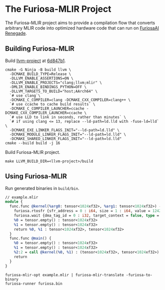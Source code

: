 # The Furiosa-MLIR Project
The Furiosa-MLIR project aims to provide a compilation flow that converts arbitrary MLIR code into optimized hardware code that can run on [FuriosaAI Renegade](https://furiosa.ai/rngd).  

## Building Furiosa-MLIR

Build [llvm-project](https://github.com/llvm/llvm-project) at [6d847b1](https://github.com/llvm/llvm-project/commit/6d847b1aada50d59c3e29f2e7eff779c0ee8182c).
```shell
cmake -G Ninja -B build llvm \
  -DCMAKE_BUILD_TYPE=Release \
  -DLLVM_ENABLE_ASSERTIONS=ON \
  -DLLVM_ENABLE_PROJECTS="clang;llvm;mlir" \
  -DMLIR_ENABLE_BINDINGS_PYTHON=OFF \
  -DLLVM_TARGETS_TO_BUILD="host;AArch64" \
  `# use clang`\
  -DCMAKE_C_COMPILER=clang -DCMAKE_CXX_COMPILER=clang++ \
  `# use ccache to cache build results` \
  -DCMAKE_C_COMPILER_LAUNCHER=ccache -DCMAKE_CXX_COMPILER_LAUNCHER=ccache \
  `# use LLD to link in seconds, rather than minutes` \
  `# if using clang <= 13, replace --ld-path=ld.lld with -fuse-ld=lld` \
  -DCMAKE_EXE_LINKER_FLAGS_INIT="--ld-path=ld.lld" \
  -DCMAKE_MODULE_LINKER_FLAGS_INIT="--ld-path=ld.lld" \
  -DCMAKE_SHARED_LINKER_FLAGS_INIT="--ld-path=ld.lld"
cmake --build build -j 16
```

Build Furiosa-MLIR project.
```shell
make LLVM_BUILD_DIR=<llvm-project>/build
```

## Using Furiosa-MLIR

Run generated binaries in `build/bin`.

```llvm
// example.mlir
module {
  func.func @kernel(%arg0: tensor<1024xf32>, %arg1: tensor<1024xf32>) -> (tensor<1024xf32>, tensor<1024xf32>) attributes {target = "renegade"} {
    furiosa.rtosfr {sfr_address = 0 : i64, size = 1 : i64, value = 12424 : i64}
    furiosa.wait {dma_tag_id = 0 : i32, target_context = false, type = false}
    %0 = tensor.empty() : tensor<1024xf32>
    %1 = tensor.empty() : tensor<1024xf32>
    return %0, %1 : tensor<1024xf32>, tensor<1024xf32>
  }
  func.func @main() {
    %0 = tensor.empty() : tensor<1024xf32>
    %1 = tensor.empty() : tensor<1024xf32>
    %2:2 = call @kernel(%0, %1) : (tensor<1024xf32>, tensor<1024xf32>) -> (tensor<1024xf32>, tensor<1024xf32>)
    return
  }
}
```

```shell
furiosa-mlir-opt example.mlir | furiosa-mlir-translate -furiosa-to-binary
furiosa-runner furiosa.bin
```
